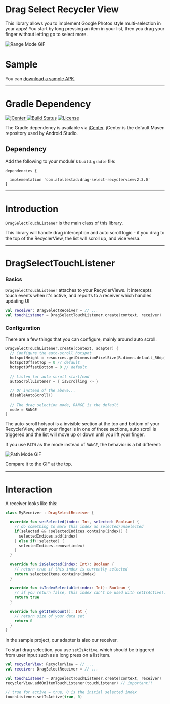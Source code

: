 # Drag Select Recycler View

This library allows you to implement Google Photos style multi-selection in your apps! You start
by long pressing an item in your list, then you drag your finger without letting go to select more.

![Range Mode GIF](https://github.com/afollestad/drag-select-recyclerview/raw/master/art/range.gif)

# Sample

You can [download a sample APK](https://github.com/afollestad/drag-select-recyclerview/raw/master/sample/sample.apk).

---

# Gradle Dependency

[ ![jCenter](https://api.bintray.com/packages/drummer-aidan/maven/drag-select-recyclerview/images/download.svg) ](https://bintray.com/drummer-aidan/maven/drag-select-recyclerview/_latestVersion)
[![Build Status](https://travis-ci.org/afollestad/drag-select-recyclerview.svg)](https://travis-ci.org/afollestad/drag-select-recyclerview)
[![License](https://img.shields.io/badge/license-Apache%202-4EB1BA.svg?style=flat-square)](https://www.apache.org/licenses/LICENSE-2.0.html)

The Gradle dependency is available via [jCenter](https://bintray.com/drummer-aidan/maven/material-camera/view).
jCenter is the default Maven repository used by Android Studio.

## Dependency

Add the following to your module's `build.gradle` file:

```Gradle
dependencies {

  implementation 'com.afollestad:drag-select-recyclerview:2.3.0'
}
```

---

# Introduction

`DragSelectTouchListener` is the main class of this library.

This library will handle drag interception and auto scroll logic - if you drag to the top of the RecyclerView,
the list will scroll up, and vice versa.

---

# DragSelectTouchListener

### Basics

`DragSelectTouchListener` attaches to your RecyclerViews. It intercepts touch events
when it's active, and reports to a receiver which handles updating UI

```kotlin
val receiver: DragSelectReceiver = // ...
val touchListener = DragSelectTouchListener.create(context, receiver)
```

### Configuration

There are a few things that you can configure, mainly around auto scroll.

```kotlin
DragSelectTouchListener.create(context, adapter) {
  // Configure the auto-scroll hotspot
  hotspotHeight = resources.getDimensionPixelSize(R.dimen.default_56dp)
  hotspotOffsetTop = 0 // default
  hotspotOffsetBottom = 0 // default
  
  // Listen for auto scroll start/end
  autoScrollListener = { isScrolling -> } 

  // Or instead of the above...
  disableAutoScroll()
  
  // The drag selection mode, RANGE is the default
  mode = RANGE
}
```

The auto-scroll hotspot is a invisible section at the top and bottom of your
RecyclerView, when your finger is in one of those sections, auto scroll is
triggered and the list will move up or down until you lift your finger.

If you use `PATH` as the mode instead of `RANGE`, the behavior is a bit different:

![Path Mode GIF](https://github.com/afollestad/drag-select-recyclerview/raw/master/art/path.gif)

Compare it to the GIF at the top.

---

# Interaction

A receiver looks like this:

```kotlin
class MyReceiver : DragSelectReceiver {

  override fun setSelected(index: Int, selected: Boolean) {
    // do something to mark this index as selected/unselected
    if(selected && !selectedIndices.contains(index)) {
      selectedIndices.add(index)
    } else if(!selected) {
      selectedIndices.remove(index)
    }
  }
  
  override fun isSelected(index: Int): Boolean {
    // return true if this index is currently selected
    return selectedItems.contains(index)
  }
  
  override fun isIndexSelectable(index: Int): Boolean {
    // if you return false, this index can't be used with setIsActive()
    return true
  }

  override fun getItemCount(): Int {
    // return size of your data set
    return 0
  }
}
```

In the sample project, our adapter is also our receiver.

To start drag selection, you use `setIsActive`, which should be triggered
from user input such as a long press on a list item.

```kotlin
val recyclerView: RecyclerView = // ...
val receiver: DragSelectReceiver = // ...

val touchListener = DragSelectTouchListener.create(context, receiver)
recyclerView.addOnItemTouchListener(touchListener) // important!!

// true for active = true, 0 is the initial selected index
touchListener.setIsActive(true, 0)
````
